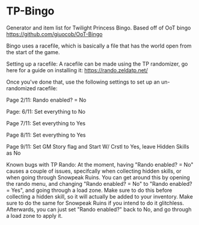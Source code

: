 TP-Bingo
=========

Generator and item list for Twilight Princess Bingo. Based off of OoT bingo https://github.com/giuocob/OoT-Bingo

Bingo uses a racefile, which is basically a file that has the world open from the start of the game.

Setting up a racefile:
A racefile can be made using the TP randomizer, go here for a guide on installing it: https://rando.zeldatp.net/

Once you've done that, use the following settings to set up an un-randomized racefile:

Page 2/11:
Rando enabled? = No

Page: 6/11:
Set everything to No

Page 7/11:
Set everything to Yes

Page 8/11:
Set everything to Yes

Page 9/11:
Set GM Story flag and Start W/ Crstl to Yes, leave Hidden Skills as No

Known bugs with TP Rando:
At the moment, having "Rando enabled? = No" causes a couple of issues, specifcally when collecting hidden skills, or when going through Snowpeak Ruins.
You can get around this by opening the rando menu, and changing "Rando enabled? = No" to "Rando enabled? = Yes", and going through a load zone.
Make sure to do this before collecting a hidden skill, so it will actually be added to your inventory.
Make sure to do the same for Snowpeak Ruins if you intend to do it glitchless.
Afterwards, you can just set "Rando enabled?" back to No, and go through a load zone to apply it.
